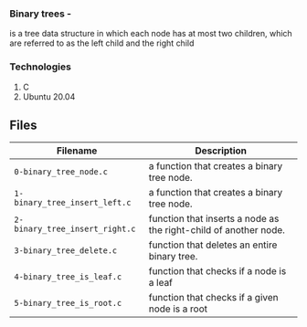 ### Binary trees -  
   is a tree data structure in which each node has at most two children, which are referred to as the left child and the right child


   ### Technologies

   1. C
   2. Ubuntu 20.04


## Files
| Filename | Description |
| -------- | ----------- |
| `0-binary_tree_node.c` | a function that creates a binary tree node.|
| `1-binary_tree_insert_left.c` | a function that creates a binary tree node.|
| `2-binary_tree_insert_right.c` |  function that inserts a node as the right-child of another node.|
| `3-binary_tree_delete.c` | function that deletes an entire binary tree.|
| `4-binary_tree_is_leaf.c` | function that checks if a node is a leaf |
| `5-binary_tree_is_root.c` |  function that checks if a given node is a root |